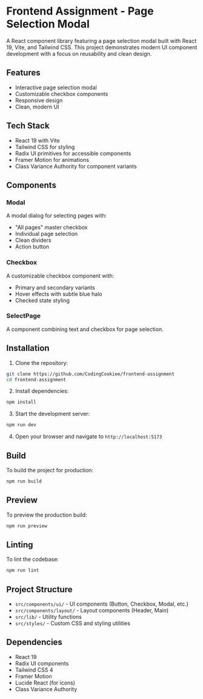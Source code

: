 # Frontend Assignment - Page Selection Modal

A React component library featuring a page selection modal built with React 19, Vite, and Tailwind CSS. This project demonstrates modern UI component development with a focus on reusability and clean design.

## Features

- Interactive page selection modal
- Customizable checkbox components
- Responsive design
- Clean, modern UI

## Tech Stack

- React 19 with Vite
- Tailwind CSS for styling
- Radix UI primitives for accessible components
- Framer Motion for animations
- Class Variance Authority for component variants

## Components

### Modal
A modal dialog for selecting pages with:
- "All pages" master checkbox
- Individual page selection
- Clean dividers
- Action button

### Checkbox
A customizable checkbox component with:
- Primary and secondary variants
- Hover effects with subtle blue halo
- Checked state styling

### SelectPage
A component combining text and checkbox for page selection.

## Installation

1. Clone the repository:
```bash
git clone https://github.com/CodingCookiee/frontend-assignment
cd frontend-assignment
```

2. Install dependencies:
```bash
npm install
```

3. Start the development server:
```bash
npm run dev
```

4. Open your browser and navigate to `http://localhost:5173`

## Build

To build the project for production:

```bash
npm run build
```

## Preview

To preview the production build:

```bash
npm run preview
```

## Linting

To lint the codebase:

```bash
npm run lint
```

## Project Structure

- `src/components/ui/` - UI components (Button, Checkbox, Modal, etc.)
- `src/components/layout/` - Layout components (Header, Main)
- `src/lib/` - Utility functions
- `src/styles/` - Custom CSS and styling utilities

## Dependencies

- React 19
- Radix UI components
- Tailwind CSS 4
- Framer Motion
- Lucide React (for icons)
- Class Variance Authority
